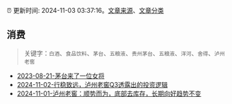 :alarm_clock: 更新时间: 2024-11-03 03:37:16。[文章来源](/README.md)、[文章分类](/TAGS.md)

## 消费


> 关键字：`白酒`、`食品饮料`、`茅台`、`五粮液`、`贵州茅台`、`五粮液`、`洋河`、`舍得`、`泸州老窖`



- [2023-08-21-茅台来了一位女将](https://www.aicaijing.com.cn/article/18587) 
- [2024-11-02-行稳致远，泸州老窖Q3透露出的投资逻辑](https://xueqiu.com/7290870926/310823053) 
- [2024-11-01-泸州老窖：顺势而为，底部去库存，长期向好趋势不变](https://xueqiu.com/9262059293/310659956) 
